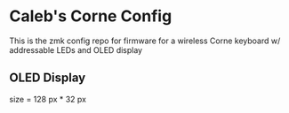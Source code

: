 # Caleb's Corne Config
This is the zmk config repo for firmware for a wireless Corne keyboard w/ addressable LEDs and OLED display

## OLED Display
size = 128 px * 32 px
